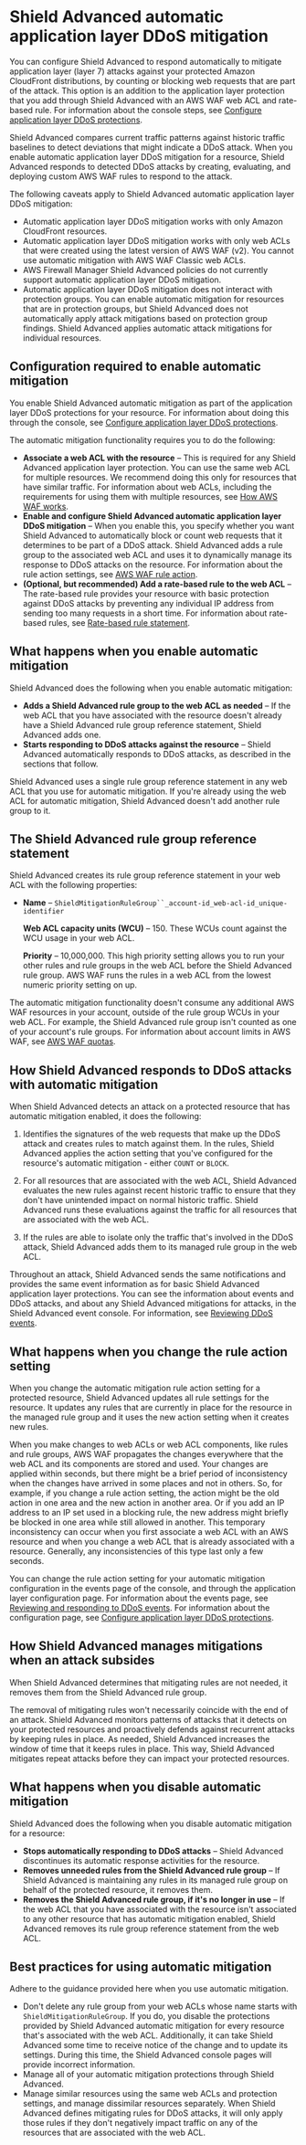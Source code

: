 # Shield Advanced automatic application layer DDoS mitigation<a name="ddos-advanced-automatic-app-layer-response"></a>

You can configure Shield Advanced to respond automatically to mitigate application layer \(layer 7\) attacks against your protected Amazon CloudFront distributions, by counting or blocking web requests that are part of the attack\. This option is an addition to the application layer protection that you add through Shield Advanced with an AWS WAF web ACL and rate\-based rule\. For information about the console steps, see [Configure application layer DDoS protections](manage-protection.md#add-rule-ddos)\.

Shield Advanced compares current traffic patterns against historic traffic baselines to detect deviations that might indicate a DDoS attack\. When you enable automatic application layer DDoS mitigation for a resource, Shield Advanced responds to detected DDoS attacks by creating, evaluating, and deploying custom AWS WAF rules to respond to the attack\. 

The following caveats apply to Shield Advanced automatic application layer DDoS mitigation:
+ Automatic application layer DDoS mitigation works with only Amazon CloudFront resources\. 
+ Automatic application layer DDoS mitigation works with only web ACLs that were created using the latest version of AWS WAF \(v2\)\. You cannot use automatic mitigation with AWS WAF Classic web ACLs\.
+ AWS Firewall Manager Shield Advanced policies do not currently support automatic application layer DDoS mitigation\. 
+ Automatic application layer DDoS mitigation does not interact with protection groups\. You can enable automatic mitigation for resources that are in protection groups, but Shield Advanced does not automatically apply attack mitigations based on protection group findings\. Shield Advanced applies automatic attack mitigations for individual resources\.

## Configuration required to enable automatic mitigation<a name="ddos-advanced-automatic-app-layer-response-config"></a>

You enable Shield Advanced automatic mitigation as part of the application layer DDoS protections for your resource\. For information about doing this through the console, see [Configure application layer DDoS protections](manage-protection.md#add-rule-ddos)\.

The automatic mitigation functionality requires you to do the following:
+ **Associate a web ACL with the resource** – This is required for any Shield Advanced application layer protection\. You can use the same web ACL for multiple resources\. We recommend doing this only for resources that have similar traffic\. For information about web ACLs, including the requirements for using them with multiple resources, see [How AWS WAF works](how-aws-waf-works.md)\.
+ **Enable and configure Shield Advanced automatic application layer DDoS mitigation** – When you enable this, you specify whether you want Shield Advanced to automatically block or count web requests that it determines to be part of a DDoS attack\. Shield Advanced adds a rule group to the associated web ACL and uses it to dynamically manage its response to DDoS attacks on the resource\. For information about the rule action settings, see [AWS WAF rule action](waf-rule-action.md)\.
+ **\(Optional, but recommended\) Add a rate\-based rule to the web ACL** – The rate\-based rule provides your resource with basic protection against DDoS attacks by preventing any individual IP address from sending too many requests in a short time\. For information about rate\-based rules, see [Rate\-based rule statement](waf-rule-statement-type-rate-based.md)\.

## What happens when you enable automatic mitigation<a name="ddos-advanced-automatic-app-layer-response-enable"></a>

Shield Advanced does the following when you enable automatic mitigation: 
+ **Adds a Shield Advanced rule group to the web ACL as needed** – If the web ACL that you have associated with the resource doesn't already have a Shield Advanced rule group reference statement, Shield Advanced adds one\. 
+ **Starts responding to DDoS attacks against the resource** – Shield Advanced automatically responds to DDoS attacks, as described in the sections that follow\. 

Shield Advanced uses a single rule group reference statement in any web ACL that you use for automatic mitigation\. If you're already using the web ACL for automatic mitigation, Shield Advanced doesn't add another rule group to it\. 

## The Shield Advanced rule group reference statement<a name="ddos-advanced-automatic-app-layer-response-rg"></a>

Shield Advanced creates its rule group reference statement in your web ACL with the following properties:
+ **Name** – `ShieldMitigationRuleGroup``_account-id_web-acl-id_unique-identifier`

  **Web ACL capacity units \(WCU\)** – 150\. These WCUs count against the WCU usage in your web ACL\. 

  **Priority** – 10,000,000\. This high priority setting allows you to run your other rules and rule groups in the web ACL before the Shield Advanced rule group\. AWS WAF runs the rules in a web ACL from the lowest numeric priority setting on up\. 

The automatic mitigation functionality doesn't consume any additional AWS WAF resources in your account, outside of the rule group WCUs in your web ACL\. For example, the Shield Advanced rule group isn't counted as one of your account's rule groups\. For information about account limits in AWS WAF, see [AWS WAF quotas](limits.md)\.

## How Shield Advanced responds to DDoS attacks with automatic mitigation<a name="ddos-advanced-automatic-app-layer-response-ddos-attack"></a>

When Shield Advanced detects an attack on a protected resource that has automatic mitigation enabled, it does the following:

1. Identifies the signatures of the web requests that make up the DDoS attack and creates rules to match against them\. In the rules, Shield Advanced applies the action setting that you've configured for the resource's automatic mitigation \- either `COUNT` or `BLOCK`\.

1. For all resources that are associated with the web ACL, Shield Advanced evaluates the new rules against recent historic traffic to ensure that they don't have unintended impact on normal historic traffic\. Shield Advanced runs these evaluations against the traffic for all resources that are associated with the web ACL\. 

1. If the rules are able to isolate only the traffic that's involved in the DDoS attack, Shield Advanced adds them to its managed rule group in the web ACL\. 

Throughout an attack, Shield Advanced sends the same notifications and provides the same event information as for basic Shield Advanced application layer protections\. You can see the information about events and DDoS attacks, and about any Shield Advanced mitigations for attacks, in the Shield Advanced event console\. For information, see [Reviewing DDoS events](using-ddos-reports.md)\. 

## What happens when you change the rule action setting<a name="ddos-advanced-automatic-app-layer-response-change-action"></a>

When you change the automatic mitigation rule action setting for a protected resource, Shield Advanced updates all rule settings for the resource\. It updates any rules that are currently in place for the resource in the managed rule group and it uses the new action setting when it creates new rules\. 

When you make changes to web ACLs or web ACL components, like rules and rule groups, AWS WAF propagates the changes everywhere that the web ACL and its components are stored and used\. Your changes are applied within seconds, but there might be a brief period of inconsistency when the changes have arrived in some places and not in others\. So, for example, if you change a rule action setting, the action might be the old action in one area and the new action in another area\. Or if you add an IP address to an IP set used in a blocking rule, the new address might briefly be blocked in one area while still allowed in another\. This temporary inconsistency can occur when you first associate a web ACL with an AWS resource and when you change a web ACL that is already associated with a resource\. Generally, any inconsistencies of this type last only a few seconds\.

You can change the rule action setting for your automatic mitigation configuration in the events page of the console, and through the application layer configuration page\. For information about the events page, see [Reviewing and responding to DDoS events](ddos-responding.md)\. For information about the configuration page, see [Configure application layer DDoS protections](manage-protection.md#add-rule-ddos)\.

## How Shield Advanced manages mitigations when an attack subsides<a name="ddos-advanced-automatic-app-layer-response-after-attack"></a>

When Shield Advanced determines that mitigating rules are not needed, it removes them from the Shield Advanced rule group\. 

The removal of mitigating rules won't necessarily coincide with the end of an attack\. Shield Advanced monitors patterns of attacks that it detects on your protected resources and proactively defends against recurrent attacks by keeping rules in place\. As needed, Shield Advanced increases the window of time that it keeps rules in place\. This way, Shield Advanced mitigates repeat attacks before they can impact your protected resources\.

## What happens when you disable automatic mitigation<a name="ddos-advanced-automatic-app-layer-response-disable"></a>

Shield Advanced does the following when you disable automatic mitigation for a resource: 
+ **Stops automatically responding to DDoS attacks** – Shield Advanced discontinues its automatic response activities for the resource\.
+ **Removes unneeded rules from the Shield Advanced rule group** – If Shield Advanced is maintaining any rules in its managed rule group on behalf of the protected resource, it removes them\. 
+ **Removes the Shield Advanced rule group, if it's no longer in use** – If the web ACL that you have associated with the resource isn't associated to any other resource that has automatic mitigation enabled, Shield Advanced removes its rule group reference statement from the web ACL\. 

## Best practices for using automatic mitigation<a name="ddos-advanced-automatic-app-layer-response-bp"></a>

Adhere to the guidance provided here when you use automatic mitigation\.
+ Don't delete any rule group from your web ACLs whose name starts with `ShieldMitigationRuleGroup`\. If you do, you disable the protections provided by Shield Advanced automatic mitigation for every resource that's associated with the web ACL\. Additionally, it can take Shield Advanced some time to receive notice of the change and to update its settings\. During this time, the Shield Advanced console pages will provide incorrect information\.
+ Manage all of your automatic mitigation protections through Shield Advanced\. 
+ Manage similar resources using the same web ACLs and protection settings, and manage dissimilar resources separately\. When Shield Advanced defines mitigating rules for DDoS attacks, it will only apply those rules if they don't negatively impact traffic on any of the resources that are associated with the web ACL\. 